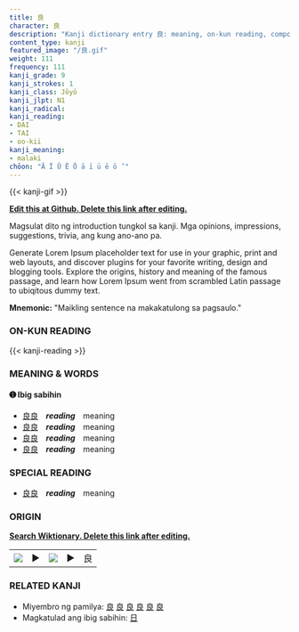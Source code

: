 ```yaml
---
title: 良
character: 良
description: "Kanji dictionary entry 良: meaning, on-kun reading, compounds, origin, related kanji"
content_type: kanji
featured_image: "/良.gif"
weight: 111
frequency: 111
kanji_grade: 9
kanji_strokes: 1
kanji_class: Jōyō
kanji_jlpt: N1
kanji_radical: 
kanji_reading: 
- DAI
- TAI
- oo-kii
kanji_meaning:
- malaki
chōon: "Ā Ī Ū Ē Ō ā ī ū ē ō ’"
---
```

[//]: # (Don't edit the line below. Kanji animated GIF code is automatically generated.)
{{< kanji-gif >}}

[//]: # (Edit below this line.)

**[Edit this at Github. Delete this link after editing.](https://github.com/tim0g/tim/tree/main/content/kanji/良/index.md)**

Magsulat dito ng introduction tungkol sa kanji. Mga opinions, impressions, suggestions, trivia, ang kung ano-ano pa.

Generate Lorem Ipsum placeholder text for use in your graphic, print and web layouts, and discover plugins for your favorite writing, design and blogging tools. Explore the origins, history and meaning of the famous passage, and learn how Lorem Ipsum went from scrambled Latin passage to ubiqitous dummy text.
 
**Mnemonic:** "Maikling sentence na makakatulong sa pagsaulo."

### ON-KUN READING

[//]: # (Don't edit the line below. ON-KUN READING code is automatically generated.)
{{< kanji-reading >}}

### MEANING & WORDS

#### ➊ **Ibig sabihin**
  - [良](../良)[良](../良)　***reading***　meaning
  - [良](../良)[良](../良)　***reading***　meaning
  - [良](../良)[良](../良)　***reading***　meaning
  - [良](../良)[良](../良)　***reading***　meaning

### SPECIAL READING
  - [良](../良)[良](../良)　***reading***　meaning

### ORIGIN

**[Search Wiktionary. Delete this link after editing.](https://wiktionary.org/wiki/良)**
<table class="kanji-table"><tr><td>
<img src="60px-良-bronze.svg.png">
</td><td>▶</td><td>
<img src="60px-良-oracle.svg.png">
</td><td>▶</td>
<td class="kanji-origin">良</td>
</tr></table>

### RELATED KANJI
- Miyembro ng pamilya: [良](../良) [良](../良) [良](../良) [良](../良) [良](../良) [良](../良)
- Magkatulad ang ibig sabihin: [日](../日)
